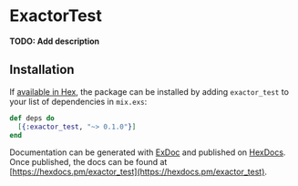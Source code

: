 # ExactorTest

**TODO: Add description**

## Installation

If [available in Hex](https://hex.pm/docs/publish), the package can be installed
by adding `exactor_test` to your list of dependencies in `mix.exs`:

```elixir
def deps do
  [{:exactor_test, "~> 0.1.0"}]
end
```

Documentation can be generated with [ExDoc](https://github.com/elixir-lang/ex_doc)
and published on [HexDocs](https://hexdocs.pm). Once published, the docs can
be found at [https://hexdocs.pm/exactor_test](https://hexdocs.pm/exactor_test).

